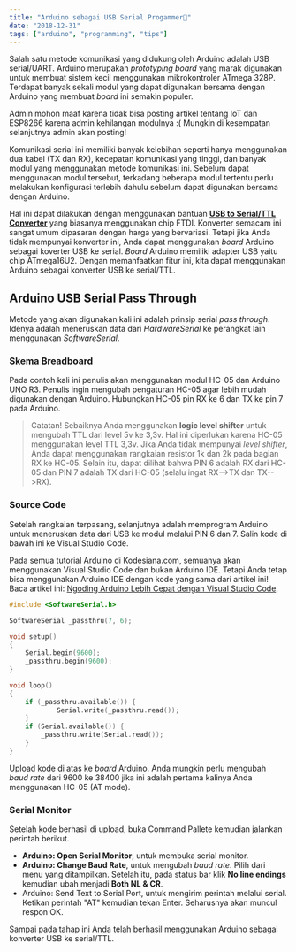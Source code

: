 ```yaml
---
title: "Arduino sebagai USB Serial Progammer🔌"
date: "2018-12-31" 
tags: ["arduino", "programming", "tips"]
---
```


Salah satu metode komunikasi yang didukung oleh Arduino adalah USB serial/UART.
Arduino merupakan _prototyping board_ yang marak digunakan untuk membuat sistem
kecil menggunakan mikrokontroler ATmega 328P. Terdapat banyak sekali modul yang
dapat digunakan bersama dengan Arduino yang membuat _board_ ini semakin populer.

Admin mohon maaf karena tidak bisa posting artikel tentang IoT dan ESP8266
karena admin kehilangan modulnya :( Mungkin di kesempatan selanjutnya admin akan
posting!

Komunikasi serial ini memiliki banyak kelebihan seperti hanya menggunakan dua
kabel (TX dan RX), kecepatan komunikasi yang tinggi, dan banyak modul yang
menggunakan metode komunikasi ini. Sebelum dapat menggunakan modul tersebut,
terkadang beberapa modul tertentu perlu melakukan konfigurasi terlebih dahulu
sebelum dapat digunakan bersama dengan Arduino.

Hal ini dapat dilakukan dengan menggunakan bantuan **[USB to Serial/TTL
Converter](https://www.sparkfun.com/products/11736)** yang biasanya menggunakan
chip FTDI. Konverter semacam ini sangat umum dipasaran dengan harga yang
bervariasi. Tetapi jika Anda tidak mempunyai konverter ini, Anda dapat
menggunakan _board_ Arduino sebagai koverter USB ke serial. _Board_ Arduino
memiliki adapter USB yaitu chip ATmega16U2. Dengan memanfaatkan fitur ini, kita
dapat menggunakan Arduino sebagai konverter USB ke serial/TTL.

## Arduino USB Serial Pass Through

Metode yang akan digunakan kali ini adalah prinsip serial _pass through_. Idenya
adalah meneruskan data dari _HardwareSerial_ ke perangkat lain menggunakan
_SoftwareSerial_.

### Skema Breadboard

Pada contoh kali ini penulis akan menggunakan modul HC-05 dan Arduino UNO R3.
Penulis ingin mengubah pengaturan HC-05 agar lebih mudah digunakan dengan
Arduino. Hubungkan HC-05 pin RX ke 6 dan TX ke pin 7 pada Arduino.

> Catatan! Sebaiknya Anda menggunakan **logic level shifter** untuk mengubah TTL
> dari level 5v ke 3,3v. Hal ini diperlukan karena HC-05 menggunakan level TTL
> 3,3v. Jika Anda tidak mempunyai _level shifter_, Anda dapat menggunakan
> rangkaian resistor 1k dan 2k pada bagian RX ke HC-05. Selain itu, dapat
> dilihat bahwa PIN 6 adalah RX dari HC-05 dan PIN 7 adalah TX dari HC-05
> (selalu ingat RX-->TX dan TX-->RX).

### Source Code

Setelah rangkaian terpasang, selanjutnya adalah memprogram Arduino untuk
meneruskan data dari USB ke modul melalui PIN 6 dan 7. Salin kode di bawah ini
ke Visual Studio Code.

Pada semua tutorial Arduino di Kodesiana.com, semuanya akan menggunakan Visual
Studio Code dan bukan Arduino IDE. Tetapi Anda tetap bisa menggunakan Arduino
IDE dengan kode yang sama dari artikel ini! Baca artikel ini: [Ngoding Arduino
Lebih Cepat dengan Visual Studio
Code](https://kodesiana.com/arduino-iot/ngoding-arduino-lebih-cepat-dengan-visual-studio-code/).

```cpp
#include <SoftwareSerial.h>

SoftwareSerial _passthru(7, 6);

void setup()
{
    Serial.begin(9600);
    _passthru.begin(9600);
}

void loop()
{
    if (_passthru.available()) {
            Serial.write(_passthru.read());
    }
    if (Serial.available()) {
        _passthru.write(Serial.read());
    }
}
```

Upload kode di atas ke _board_ Arduino. Anda mungkin perlu mengubah _baud rate_
dari 9600 ke 38400 jika ini adalah pertama kalinya Anda menggunakan HC-05 (AT
mode).

### Serial Monitor

Setelah kode berhasil di upload, buka Command Pallete kemudian jalankan perintah
berikut.

- **Arduino: Open Serial Monitor**, untuk membuka serial monitor.
- **Arduino: Change Baud Rate**, untuk mengubah _baud rate_. Pilih dari menu
  yang ditampilkan. Setelah itu, pada status bar klik **No line endings**
  kemudian ubah menjadi **Both NL & CR**.
- Arduino: Send Text to Serial Port, untuk mengirim perintah melalui serial.
  Ketikan perintah "AT" kemudian tekan Enter. Seharusnya akan muncul respon OK.

Sampai pada tahap ini Anda telah berhasil menggunakan Arduino sebagai konverter
USB ke serial/TTL.
